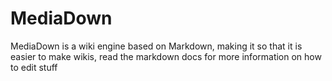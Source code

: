 # MediaDown
MediaDown is a wiki engine based on Markdown, making it so that it is easier to make wikis, read the markdown docs for more information on how to edit stuff
